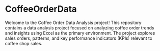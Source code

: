 # CoffeeOrderData
 Welcome to the Coffee Order Data Analysis project! This repository contains a data analysis project focused on analyzing coffee order trends and insights using Excel as the primary environment. The project explores sales orders, patterns, and key performance indicators (KPIs) relevant to coffee shop sales.
